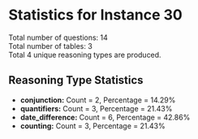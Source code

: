 # Statistics for Instance 30<br/>
Total number of questions: 14<br/>
Total number of tables: 3<br/>
Total 4 unique reasoning types are produced.<br/>
## Reasoning Type Statistics<br/>
- **conjunction:** Count = 2, Percentage = 14.29%<br/>
- **quantifiers:** Count = 3, Percentage = 21.43%<br/>
- **date_difference:** Count = 6, Percentage = 42.86%<br/>
- **counting:** Count = 3, Percentage = 21.43%<br/>

